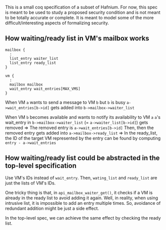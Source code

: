 This is a small coq specification of a subset of Hafnium. For now, this spec is 
meant to be used to study a proposed security condition and is not meant to be 
totally accurate or complete. It is meant to model some of the more 
difficult/interesting aspects of formalizing security.

## How waiting/ready list in VM's mailbox works

~~~
mailbox {
  :
  list_entry waiter_list
  list_entry ready_list
}

vm {
  :
  mailbox mailbox
  wait_entry wait_entries[MAX_VMS]
}
~~~

When VM `a` wants to send a message to VM `b` but `b` is busy
  `a->wait_entries[b->id]` gets added into `b->mailbox->waiter_list`
  
When VM `b` becomes available and wants to notify its availability to VM `a`
  `a`'s wait_entry in `b->mailbox->waiter_list` (= `a->waiter_list[b->id]`) gets removed
     => The removed entry is `a->wait_entries[b->id]`
  Then, then the removed entry gets added into `a->mailbox->ready_list`
     => In the ready_list, the ID of the target VM represented by the entry can be
        found by computing `entry - a->wait_entries`

## How waiting/ready list could be abstracted in the top-level specification

Use VM's IDs instead of `wait_entry`. Then, `wating_list` and `ready_list` are just the lists of VM's IDs. 

One tricky thing is that, in `api_mailbox_waiter_get()`, it checks if a VM is already in the ready list to avoid adding it again. Well, in reality, when using intrusive list, it is impossible to add an entry multiple times. So, avoidance of redundant addition might be just a side effect.

In the top-level spec, we can achieve the same effect by checking the ready list.
